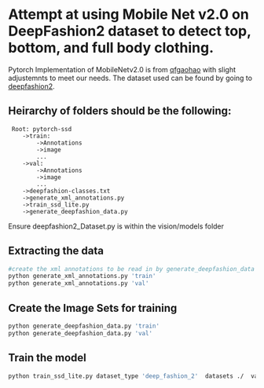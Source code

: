 # Attempt at using Mobile Net v2.0 on DeepFashion2 dataset to detect top, bottom, and full body clothing.

Pytorch Implementation of MobileNetv2.0 is from [qfgaohao](https://github.com/qfgaohao/pytorch-ssd "Mb2 Repo") with slight adjustemnts to meet our needs. The dataset used can be found by going to [deepfashion2](https://github.com/switchablenorms/DeepFashion2 "deepfashion repo"). 

## Heirarchy of folders should be the following:
	 Root: pytorch-ssd
		->train:
			->Annotations
			->image
			...	
		->val:
			->Annotations
			->image
			...
		->deepfashion-classes.txt 
		->generate_xml_annotations.py
		->train_ssd_lite.py
		->generate_deepfashion_data.py



Ensure deepfashion2_Dataset.py is within the vision/models folder
 
## Extracting the data
```python
#create the xml annotations to be read in by generate_deepfashion_data
python generate_xml_annotations.py 'train' 
python generate_xml_annotations.py 'val' 
```
## Create the Image Sets for training
```bash
python generate_deepfashion_data.py 'train'
python generate_deepfashion_data.py 'val'
``` 
## Train the model
```bash
python train_ssd_lite.py dataset_type 'deep_fashion_2'  datasets ./  validation_dataset ./ net mb2-ssd-lite scheduler cosine lr 0.01 t_max 200 validation_epochs 5 num_epochs 20
```

